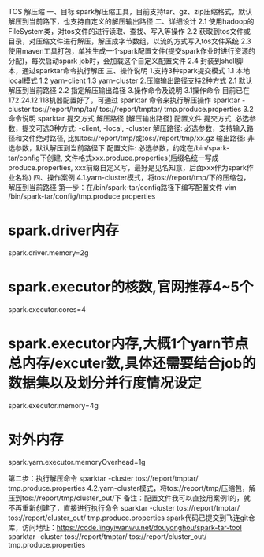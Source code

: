 TOS 解压缩
一、目标
spark解压缩工具，目前支持tar、gz、zip压缩格式，默认解压到当前路下，也支持自定义的解压输出路径
二、详细设计
2.1 使用hadoop的FileSystem类，对tos文件的进行读取、查找、写入等操作
2.2 获取到tos文件或目录，对压缩文件进行解压，解压成字节数组，以流的方式写入tos文件系统
2.3 使用maven工具打包，单独生成一个spark配置文件(提交spark作业时进行资源的分配)，每次启动spark job时，会加载这个自定义配置文件
2.4 封装到shell脚本，通过sparktar命令执行解压
三、操作说明
1.支持3种spark提交模式
1.1 本地local模式
1.2 yarn-client
1.3 yarn-cluster
2.压缩输出路径支持2种方式
2.1 默认解压到当前路径
2.2 指定解压输出路径
3.操作命令及说明
3.1操作命令
目前已在172.24.12.118机器配置好了，可通过 sparktar 命令来执行解压操作
sparktar -cluster tos://report/tmp/tar/ tos://report/tmptar/ tmp.produce.properties
3.2命令说明
sparktar 提交方式 解压路径 [解压输出路径] 配置文件
提交方式, 必选参数，提交可选3种方式:  -client, -local, -cluster
解压路径: 必选参数，支持输入路径和文件绝对路径, 比如tos://report/tmp/或tos://report/tmp/xx.gz
输出路径: 非选参数，默认解压到当前路径下
配置文件: 必选参数，约定在/bin/spark-tar/config下创建, 文件格式xxx.produce.properties(后缀名统一写成produce.properties, xxx前缀自定义写，最好是见名知意，后面xxx作为spark作业名称)
四、操作案例
4.1.yarn-cluster模式，将tos://report/tmp/下的压缩包，解压到当前路径
第一步：在/bin/spark-tar/config路径下编写配置文件
vim /bin/spark-tar/config/tmp.produce.properties
# spark.driver内存
spark.driver.memory=2g
# spark.executor的核数,官网推荐4~5个
spark.executor.cores=4
# spark.executor内存,大概1个yarn节点总内存/excuter数,具体还需要结合job的数据集以及划分并行度情况设定
spark.executor.memory=4g
# 对外内存
spark.yarn.executor.memoryOverhead=1g

第二步：执行解压命令
sparktar -cluster tos://report/tmptar/ tmp.produce.properties
4.2.yarn-cluster模式，将tos://report/tmp/压缩包，解压到tos://report/tmp/cluster_out/下
备注：配置文件我可以直接用案例1的，就不再重新创建了，直接进行执行命令
sparktar -cluster tos://report/tmptar/ tos://report/cluster_out/ tmp.produce.properties
spark代码已提交到飞连git仓库，访问地址：https://code.lingyiwanwu.net/douyonghou/spark-tar-tool
sparktar -cluster tos://report/tmptar/ tos://report/cluster_out/ tmp.produce.properties